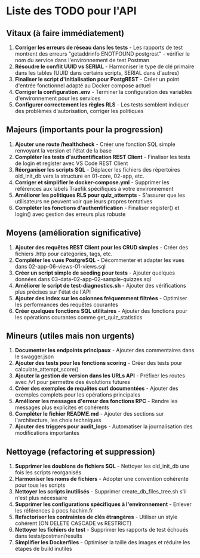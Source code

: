 # Liste des TODO pour l'API

## Vitaux (à faire immédiatement)

1. **Corriger les erreurs de réseau dans les tests** - Les rapports de test montrent des erreurs "getaddrinfo ENOTFOUND postgrest" - vérifier le nom du service dans l'environnement de test Postman
2. **Résoudre le conflit UUID vs SERIAL** - Harmoniser le type de clé primaire dans les tables (UUID dans certains scripts, SERIAL dans d'autres)
3. **Finaliser le script d'initialisation pour PostgREST** - Créer un point d'entrée fonctionnel adapté au Docker compose actuel
4. **Corriger la configuration .env** - Terminer la configuration des variables d'environnement pour les services
5. **Configurer correctement les règles RLS** - Les tests semblent indiquer des problèmes d'autorisation, corriger les politiques

## Majeurs (importants pour la progression)

1. **Ajouter une route /healthcheck** - Créer une fonction SQL simple renvoyant la version et l'état de la base
2. **Compléter les tests d'authentification REST Client** - Finaliser les tests de login et register avec VS Code REST Client
3. **Réorganiser les scripts SQL** - Déplacer les fichiers des répertoires old_init_db vers la structure en 01-core, 02-app, etc.
4. **Corriger et simplifier le docker-compose.yml** - Supprimer les références aux labels Traefik spécifiques à votre environnement
5. **Améliorer les politiques RLS pour quiz_attempts** - S'assurer que les utilisateurs ne peuvent voir que leurs propres tentatives
6. **Compléter les fonctions d'authentification** - Finaliser register() et login() avec gestion des erreurs plus robuste

## Moyens (amélioration significative)

1. **Ajouter des requêtes REST Client pour les CRUD simples** - Créer des fichiers .http pour categories, tags, etc.
2. **Compléter les vues PostgreSQL** - Décommenter et adapter les vues dans 02-app-06-views-01-views.sql
3. **Créer un script simple de seeding pour tests** - Ajouter quelques données dans 03-data-02-app-02-sample-quizzes.sql
4. **Améliorer le script de test-diagnostics.sh** - Ajouter des vérifications plus précises sur l'état de l'API
5. **Ajouter des index sur les colonnes fréquemment filtrées** - Optimiser les performances des requêtes courantes
6. **Créer quelques fonctions SQL utilitaires** - Ajouter des fonctions pour les opérations courantes comme get_quiz_statistics

## Mineurs (utiles mais non urgents)

1. **Documenter les endpoints principaux** - Ajouter des commentaires dans le swagger.json
2. **Ajouter des tests pour les fonctions scoring** - Créer des tests pour calculate_attempt_score()
3. **Ajouter la gestion de version dans les URLs API** - Préfixer les routes avec /v1 pour permettre des évolutions futures
4. **Créer des exemples de requêtes curl documentées** - Ajouter des exemples complets pour les opérations principales
5. **Améliorer les messages d'erreur des fonctions RPC** - Rendre les messages plus explicites et cohérents
6. **Compléter le fichier README.md** - Ajouter des sections sur l'architecture, les choix techniques
7. **Ajouter des triggers pour audit_logs** - Automatiser la journalisation des modifications importantes

## Nettoyage (refactoring et suppression)

1. **Supprimer les doublons de fichiers SQL** - Nettoyer les old_init_db une fois les scripts reorganisés
2. **Harmoniser les noms de fichiers** - Adopter une convention cohérente pour tous les scripts
3. **Nettoyer les scripts inutilisés** - Supprimer create_db_files_tree.sh s'il n'est plus nécessaire
4. **Supprimer les configurations spécifiques à l'environnement** - Enlever les références à pocs.hachim.fr
5. **Refactoriser les contraintes de clés étrangères** - Utiliser un style cohérent (ON DELETE CASCADE vs RESTRICT)
6. **Nettoyer les fichiers de test** - Supprimer les rapports de test échoués dans tests/postman/results
7. **Simplifier les Dockerfiles** - Optimiser la taille des images et réduire les étapes de build inutiles